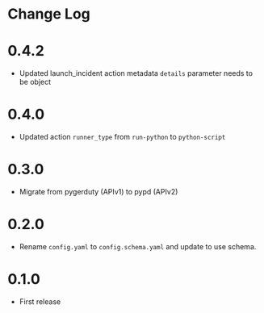 # Change Log

# 0.4.2
- Updated launch_incident action metadata `details` parameter needs to be object

# 0.4.0

- Updated action `runner_type` from `run-python` to `python-script`

# 0.3.0

- Migrate from pygerduty (APIv1) to pypd (APIv2)

# 0.2.0

- Rename `config.yaml` to `config.schema.yaml` and update to use schema.

# 0.1.0

- First release 
